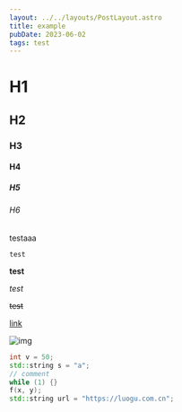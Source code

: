 ```yaml
---
layout: ../../layouts/PostLayout.astro
title: example
pubDate: 2023-06-02
tags: test
---
```


# H1

## H2

### H3

#### H4

##### H5

###### H6

testaaa

`test` 

**test** 

*test* 

<del>test</del>

[link](#) 

![img](/favicon.png)

```cpp
int v = 50;
std::string s = "a";
// comment
while (1) {}
f(x, y);
std::string url = "https://luogu.com.cn";
```